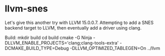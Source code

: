 # llvm-snes
Let's give this another try with LLVM 15.0.0.7.  Attempting to add a SNES backend target to LLVM, then eventually add a driver using clang.

Build:
mkdir build
cd build
cmake -G Ninja -DLLVM_ENABLE_PROJECTS='clang;clang-tools-extra' -DCMAKE_BUILD_TYPE=Debug -DLLVM_OPTIMIZED_TABLEGEN=On ../llvm

